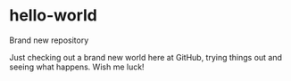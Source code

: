 # hello-world
Brand new repository

Just checking out a brand new world here at GitHub, trying things out and seeing what happens. 
Wish me luck!
